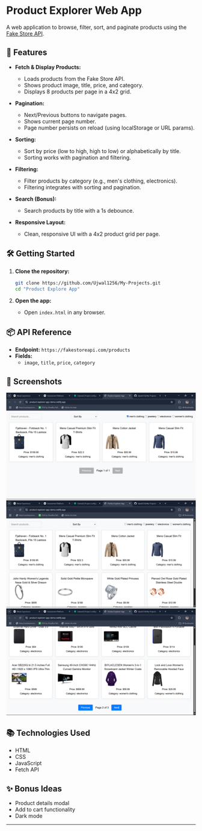 # Product Explorer Web App

A web application to browse, filter, sort, and paginate products using the [Fake Store API](https://fakestoreapi.com/products).

## 🚀 Features

- **Fetch & Display Products:**

  - Loads products from the Fake Store API.
  - Shows product image, title, price, and category.
  - Displays 8 products per page in a 4x2 grid.

- **Pagination:**

  - Next/Previous buttons to navigate pages.
  - Shows current page number.
  - Page number persists on reload (using localStorage or URL params).

- **Sorting:**

  - Sort by price (low to high, high to low) or alphabetically by title.
  - Sorting works with pagination and filtering.

- **Filtering:**

  - Filter products by category (e.g., men's clothing, electronics).
  - Filtering integrates with sorting and pagination.

- **Search (Bonus):**

  - Search products by title with a 1s debounce.

- **Responsive Layout:**
  - Clean, responsive UI with a 4x2 product grid per page.

## 🛠️ Getting Started

1. **Clone the repository:**

   ```bash
   git clone https://github.com/Ujwal1256/My-Projects.git
   cd "Product Explore App"
   ```

2. **Open the app:**
   - Open `index.html` in any browser.

## 📦 API Reference

- **Endpoint:** `https://fakestoreapi.com/products`
- **Fields:**
  - `image`, `title`, `price`, `category`

## 📸 Screenshots

![alt text](<Screenshot 2025-06-07 215550.png>)
![alt text](<Screenshot 2025-06-07 215431.png>)
![alt text](<Screenshot 2025-06-07 215448.png>)

## 📚 Technologies Used

- HTML
- CSS
- JavaScript
- Fetch API

## ✨ Bonus Ideas

- Product details modal
- Add to cart functionality
- Dark mode

---
